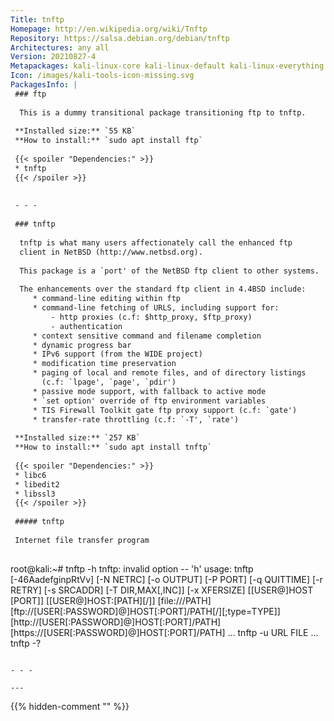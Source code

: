 ```yaml
---
Title: tnftp
Homepage: http://en.wikipedia.org/wiki/Tnftp
Repository: https://salsa.debian.org/debian/tnftp
Architectures: any all
Version: 20210827-4
Metapackages: kali-linux-core kali-linux-default kali-linux-everything kali-linux-headless kali-linux-large kali-linux-nethunter 
Icon: /images/kali-tools-icon-missing.svg
PackagesInfo: |
 ### ftp
 
  This is a dummy transitional package transitioning ftp to tnftp.
 
 **Installed size:** `55 KB`  
 **How to install:** `sudo apt install ftp`  
 
 {{< spoiler "Dependencies:" >}}
 * tnftp
 {{< /spoiler >}}
 
 
 - - -
 
 ### tnftp
 
  tnftp is what many users affectionately call the enhanced ftp
  client in NetBSD (http://www.netbsd.org).
   
  This package is a `port' of the NetBSD ftp client to other systems.
   
  The enhancements over the standard ftp client in 4.4BSD include:
     * command-line editing within ftp
     * command-line fetching of URLS, including support for:
         - http proxies (c.f: $http_proxy, $ftp_proxy)
         - authentication
     * context sensitive command and filename completion
     * dynamic progress bar
     * IPv6 support (from the WIDE project)
     * modification time preservation
     * paging of local and remote files, and of directory listings
       (c.f: `lpage', `page', `pdir')
     * passive mode support, with fallback to active mode
     * `set option' override of ftp environment variables
     * TIS Firewall Toolkit gate ftp proxy support (c.f: `gate')
     * transfer-rate throttling (c.f: `-T', `rate')
 
 **Installed size:** `257 KB`  
 **How to install:** `sudo apt install tnftp`  
 
 {{< spoiler "Dependencies:" >}}
 * libc6 
 * libedit2 
 * libssl3 
 {{< /spoiler >}}
 
 ##### tnftp
 
 Internet file transfer program
 
 ```
 root@kali:~# tnftp -h
 tnftp: invalid option -- 'h'
 usage: tnftp [-46AadefginpRtVv] [-N NETRC] [-o OUTPUT] [-P PORT] [-q QUITTIME]
            [-r RETRY] [-s SRCADDR] [-T DIR,MAX[,INC]] [-x XFERSIZE]
            [[USER@]HOST [PORT]]
            [[USER@]HOST:[PATH][/]]
            [file:///PATH]
            [ftp://[USER[:PASSWORD]@]HOST[:PORT]/PATH[/][;type=TYPE]]
            [http://[USER[:PASSWORD]@]HOST[:PORT]/PATH]
            [https://[USER[:PASSWORD]@]HOST[:PORT]/PATH]
            ...
        tnftp -u URL FILE ...
        tnftp -?
 ```
 
 - - -
 
---
```

{{% hidden-comment "<!--Do not edit anything above this line-->" %}}

